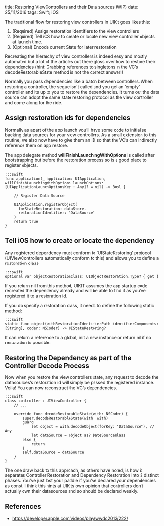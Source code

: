 title: Restoring ViewControllers and their Data sources (WIP)
date: 25/11/2016
tags: Swift; iOS

The traditional flow for restoring view controllers in UIKit goes likes this:
 
1. (Required) Assign restoration identifiers to the view controllers
2. (Required) Tell iOS how to create or locate new view controller objects at launch time.
3. (Optional) Encode current State for later restoration

Recreating the hierarchy of view controllers is indeed easy and mostly automated 
but a lot of the articles out there gloss over how to restore their dependencies
(hint: Grabbing references to singletons in the VC’s decodeRestorableState method is not the correct answer!)

Normally you pass dependencies like a baton between controllers. When restoring a controller,
the segue isn’t called and you get an ‘empty’ controller and its up to you to restore the dependencies.
It turns out the data source can adopt the same state restoring protocol as the view controller and come along for the ride.  

## Assign restoration ids for dependencies

Normally as apart of the app launch you’ll have some code to initialise 
backing data sources for your view controllers. As a small extension to this routine,
we also now have to give them an ID so that the VC’s can indirectly reference them on app restore.

The app delegate method __willFinishLaunchingWithOptions__ is called after bootstrapping 
but before the restoration process so is a good place to register objects. 

	:::swift
	func application(_ application: UIApplication, willFinishLaunchingWithOptions launchOptions: [UIApplicationLaunchOptionsKey : Any]? = nil) -> Bool {

		// Register Data Source

		UIApplication.registerObject(
		  forStateRestoration: dataStore,
		  restorationIdentifier: "DataSource"
		)
		return true
	}


## Tell iOS how to create or locate the dependency 

Any registered dependency must conform to ‘UIStateRestoring’ protocol 
(UIViewControllers automatically conform to this) and allows you to define a restoration class

	:::swift
	optional var objectRestorationClass: UIObjectRestoration.Type? { get }

If you return nil from this method, UIKIT assumes the app startup code recreated 
the dependency already and will be able to find it as you’ve registered it to a restoration id.

If you do specify a restoration class, it needs to define the following static method:

	:::swift
	static func object(withRestorationIdentifierPath identifierComponents: [String], coder: NSCoder) -> UIStateRestoring?

It can return a reference to a global, init a new instance or return nil if no restoration is possible. 

## Restoring the Dependency as part of the Controller Decode Process

Now when you restore the view controllers state, any request to decode the 
datasources’s restoration id will simply be passed the registered instance.
Voila! You can now reconstruct the VC’s dependencies.


	:::swift
	class controller : UIViewController {
		// ... 

		override func decodeRestorableState(with: NSCoder) {
			super.decodeRestorableState(with: with)
			guard
				let object = with.decodeObject(forKey: "DataSource"), // Any 
				let dataSource = object as? DateSourceKlass 
			else {
				return
			}
			self.dataSource = dataSource
		}
	}

The one draw back to this approach, as others have noted, is how it separates 
Controller Restoration and Dependency Restoration into 2 distinct phases. 
You’ve just lost your paddle if you’ve declared your dependencies as const.
I think this hints at UIKits own opinion that controllers don’t actually own 
their datasources and so should be declared weakly.

## References 

- <https://developer.apple.com/videos/play/wwdc2013/222/>

